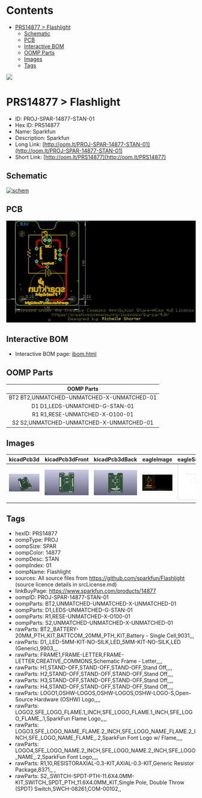 



Contents
========

* [PRS14877 > Flashlight](#prs14877--flashlight)
	* [Schematic](#schematic)
	* [PCB](#pcb)
	* [Interactive BOM](#interactive-bom)
	* [OOMP Parts](#oomp-parts)
	* [Images](#images)
	* [Tags](#tags)
  
![][im]
# PRS14877 > Flashlight

- ID: PROJ-SPAR-14877-STAN-01
- Hex ID: PRS14877
- Name: Sparkfun
- Description: Sparkfun
- Long Link: [http://oom.lt/PROJ-SPAR-14877-STAN-01](http://oom.lt/PROJ-SPAR-14877-STAN-01)
- Short Link: [http://oom.lt/PRS14877](http://oom.lt/PRS14877)

## Schematic
  
[![schem](eagleSchemImage.png)](eagleSchemImage.png)
## PCB
  
[![pcb](eagleImage.png)](eagleImage.png)
## Interactive BOM

- Interactive BOM page: [ibom.html](https://htmlpreview.github.io/?https://github.com/oomlout/oomlout_OOMP_projects/blob/main/PROJ-SPAR-14877-STAN-01/kicad/bom/ibom.html)

## OOMP Parts
  

|OOMP Parts|
| :---: |
|BT2 BT2,UNMATCHED-UNMATCHED-X-UNMATCHED-01|
|D1 D1,LEDS-UNMATCHED-G-STAN-01|
|R1 R1,RESE-UNMATCHED-X-O100-01|
|S2 S2,UNMATCHED-UNMATCHED-X-UNMATCHED-01|

## Images
  
  

|kicadPcb3d|kicadPcb3dFront|kicadPcb3dBack|eagleImage|eagleSchemImage|
| :---: | :---: | :---: | :---: | :---: |
|[![kicadPcb3d](kicadPcb3d_140.png)](kicadPcb3d.png)|[![kicadPcb3dFront](kicadPcb3dFront_140.png)](kicadPcb3dFront.png)|[![kicadPcb3dBack](kicadPcb3dBack_140.png)](kicadPcb3dBack.png)|[![eagleImage](eagleImage_140.png)](eagleImage.png)|[![eagleSchemImage](eagleSchemImage_140.png)](eagleSchemImage.png)|

## Tags

- hexID: PRS14877
- oompType: PROJ
- oompSize: SPAR
- oompColor: 14877
- oompDesc: STAN
- oompIndex: 01
- oompName: Flashlight
- sources: All source files from https://github.com/sparkfun/Flashlight (source licence details in srcLicense.md)
- linkBuyPage: https://www.sparkfun.com/products/14877
- oompID: PROJ-SPAR-14877-STAN-01
- oompParts: BT2,UNMATCHED-UNMATCHED-X-UNMATCHED-01
- oompParts: D1,LEDS-UNMATCHED-G-STAN-01
- oompParts: R1,RESE-UNMATCHED-X-O100-01
- oompParts: S2,UNMATCHED-UNMATCHED-X-UNMATCHED-01
- rawParts: BT2,,BATTERY-20MM_PTH_KIT,BATTCOM_20MM_PTH_KIT,Battery - Single Cell,9031,,,
- rawParts: D1,,LED-5MM-KIT-NO-SILK,LED_5MM-KIT-NO-SILK,LED (Generic),9903,,,
- rawParts: FRAME1,FRAME-LETTER,FRAME-LETTER,CREATIVE_COMMONS,Schematic Frame - Letter,,,,
- rawParts: H1,STAND-OFF,STAND-OFF,STAND-OFF,Stand Off,,,,
- rawParts: H2,STAND-OFF,STAND-OFF,STAND-OFF,Stand Off,,,,
- rawParts: H3,STAND-OFF,STAND-OFF,STAND-OFF,Stand Off,,,,
- rawParts: H4,STAND-OFF,STAND-OFF,STAND-OFF,Stand Off,,,,
- rawParts: LOGO1,OSHW-LOGOS,OSHW-LOGOS,OSHW-LOGO-S,Open-Source Hardware (OSHW) Logo,,,,
- rawParts: LOGO2,SFE_LOGO_FLAME.1_INCH,SFE_LOGO_FLAME.1_INCH,SFE_LOGO_FLAME_.1,SparkFun Flame Logo,,,,
- rawParts: LOGO3,SFE_LOGO_NAME_FLAME.2_INCH,SFE_LOGO_NAME_FLAME.2_INCH,SFE_LOGO_NAME_FLAME_.2,SparkFun Font Logo w/ Flame,,,,
- rawParts: LOGO4,SFE_LOGO_NAME.2_INCH,SFE_LOGO_NAME.2_INCH,SFE_LOGO_NAME_.2,SparkFun Font Logo,,,,
- rawParts: R1,10,RESISTORAXIAL-0.3-KIT,AXIAL-0.3-KIT,Generic Resistor Package,8371,, ,
- rawParts: S2,,SWITCH-SPDT-PTH-11.6X4.0MM-KIT,SWITCH_SPDT_PTH_11.6X4.0MM_KIT,Single Pole, Double Throw (SPDT) Switch,SWCH-08261,COM-00102,,



[im]: kicadPcb3d_450.png
